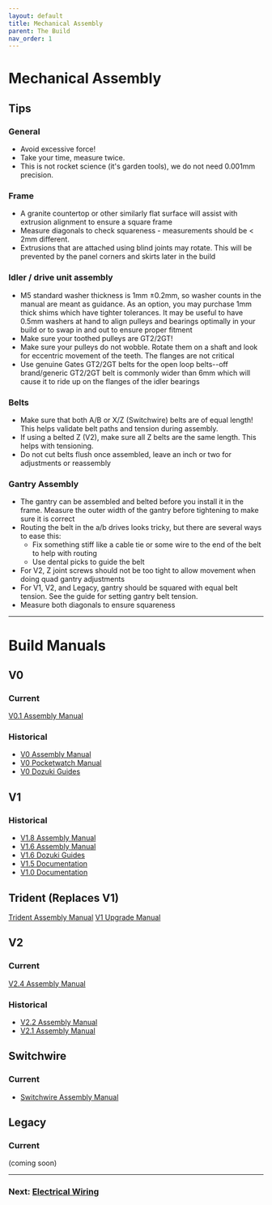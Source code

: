 ```yaml
---
layout: default
title: Mechanical Assembly
parent: The Build
nav_order: 1
---
```


# Mechanical Assembly

## Tips

### General

* Avoid excessive force!
* Take your time, measure twice.
* This is not rocket science (it's garden tools), we do not need 0.001mm precision.

### Frame

* A granite countertop or other similarly flat surface will assist with extrusion alignment to ensure a square frame
* Measure diagonals to check squareness - measurements should be < 2mm different.
* Extrusions that are attached using blind joints may rotate. This will be prevented by the panel corners and skirts later in the build

### Idler / drive unit assembly

* M5 standard washer thickness is 1mm ±0.2mm, so washer counts in the manual are meant as guidance. As an option, you may purchase 1mm thick shims which have tighter tolerances. It may be useful to have 0.5mm washers at hand to align pulleys and bearings optimally in your build or to swap in and out to ensure proper fitment
* Make sure your toothed pulleys are GT2/2GT!
* Make sure your pulleys do not wobble. Rotate them on a shaft and look for eccentric movement of the teeth. The flanges are not critical
* Use genuine Gates GT2/2GT belts for the open loop belts--off brand/generic GT2/2GT belt is commonly wider than 6mm which will cause it to ride up on the flanges of the idler bearings

### Belts

* Make sure that both A/B or X/Z (Switchwire) belts are of equal length!  This helps validate belt paths and tension during assembly.
* If using a belted Z (V2), make sure all Z belts are the same length. This helps with tensioning.
* Do not cut belts flush once assembled, leave an inch or two for adjustments or reassembly

### Gantry Assembly

* The gantry can be assembled and belted before you install it in the frame. Measure the outer width of the gantry before tightening to make sure it is correct
* Routing the belt in the a/b drives looks tricky, but there are several ways to ease this:
	* Fix something stiff like a cable tie or some wire to the end of the belt to help with routing
	* Use dental picks to guide the belt
* For V2, Z joint screws should not be too tight to allow movement when doing quad gantry adjustments
* For V1, V2, and Legacy, gantry should be squared with equal belt tension. See the guide for setting gantry belt tension.
* Measure both diagonals to ensure squareness

---

# Build Manuals

## V0

### Current

[V0.1 Assembly Manual](https://github.com/VoronDesign/Voron-0/raw/Voron0.1/Manuals/Assembly_Manual_0.1.pdf)

### Historical

* [V0 Assembly Manual](https://github.com/VoronDesign/Voron-0/raw/master/VORON-0/Manuals/V0_Assembly_Manual.pdf)
* [V0 Pocketwatch Manual](https://github.com/VoronDesign/Voron-0/raw/master/VORON_Pocketwatch/Manuals/VORON_Pocketwatch_Assembly_Manual.pdf)
* [V0 Dozuki Guides](https://voron.dozuki.com/c/Voron_0)

## V1

### Historical

* [V1.8 Assembly Manual](https://github.com/VoronDesign/Voron-1/raw/Voron1.8/Docs/Assembly_Manual_1.8.pdf)
* [V1.6 Assembly Manual](https://github.com/VoronDesign/Voron-1/raw/Voron1.6/Manuals/VORON1.6_Manual.pdf)
* [V1.6 Dozuki Guides](https://voron.dozuki.com/c/Voron_1.6)
* [V1.5 Documentation](https://github.com/VoronDesign/Voron-1/tree/Voron1.5/Documentation)
* [V1.0 Documentation](https://github.com/VoronDesign/Voron-1/tree/Voron1.0/Documentation)

## Trident (Replaces V1)

[Trident Assembly Manual](https://github.com/VoronDesign/Voron-Trident/raw/main/Manual/Assembly_Manual_Trident.pdf)
[V1 Upgrade Manual](https://github.com/VoronDesign/Voron-Trident/raw/main/Manual/Frame_Upgrade_Trident.pdf)

## V2

### Current

[V2.4 Assembly Manual](https://github.com/VoronDesign/Voron-2/raw/Voron2.4/Docs/2.4_Assembly_Manual.pdf)

### Historical

* [V2.2 Assembly Manual](https://github.com/VoronDesign/Voron-2/raw/Voron2.2/manuals/VORON2.2_Manual.pdf)
* [V2.1 Assembly Manual](https://github.com/VoronDesign/Voron-2/raw/Voron2.1/manuals/VORON2.1_Manual.pdf)

## Switchwire

### Current

* [Switchwire Assembly Manual](https://github.com/VoronDesign/Voron-Switchwire/blob/master/Manuals/Assembly_Manual_SW.pdf)

## Legacy

### Current

(coming soon)

---

### Next: [Electrical Wiring](../electrical/index.md)

 

